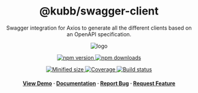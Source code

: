 <div align="center">

  <!-- <img src="assets/logo.png" alt="logo" width="200" height="auto" /> -->
  <h1>@kubb/swagger-client</h1>
  
  <p>
   Swagger integration for Axios to generate all the different clients based on an OpenAPI specification.
  </p>  
  <img src="https://raw.githubusercontent.com/kubb-project/kubb/main/assets/banner.png" alt="logo"  height="auto" />

  <!-- Badges -->
  <p>
  <a href="https://www.npmjs.com/package/@kubb/swagger-client" target="_blank">
    <img alt="npm version" src="https://img.shields.io/npm/v/@kubb/swagger-client?style=for-the-badge"/>
  </a>

  <a href="https://www.npmjs.com/package/@kubb/swagger-client" target="_blank">
    <img alt="npm downloads" src="https://img.shields.io/npm/dm/@kubb/swagger-client?style=for-the-badge"/>
  </a>
  </p>
    
  <p> 
  <a href="https://www.npmjs.com/package/@kubb/swagger-client" target="_blank">
    <img alt="Minified size" src="https://img.shields.io/bundlephobia/min/@kubb/swagger-client?style=for-the-badge"/>
  </a>
    
  <a href="https://www.npmjs.com/package/@kubb/swagger-client" target="_blank">
    <img alt="Coverage" src="https://img.shields.io/codecov/c/github/kubb-project/kubb?style=for-the-badge"/>
  </a>
    
  <a href="https://www.npmjs.com/package/@kubb/swagger-client" target="_blank">
    <img alt="Build status" src="https://img.shields.io/github/actions/workflow/status/kubb-project/kubb/ci.yaml?style=for-the-badge"/>
  </a>
  
  
  <!-- ALL-CONTRIBUTORS-BADGE:START - Do not remove or modify this section -->
  <!-- ALL-CONTRIBUTORS-BADGE:END -->
  </p>
   
  <h4>
    <a href="https://codesandbox.io/s/github/kubb-project/kubb/tree/main/examples/typescript" target="_blank">View Demo</a>
    <span> · </span>
      <a href="https://kubb.dev/" target="_blank">Documentation</a>
    <span> · </span>
      <a href="https://github.com/kubb-project/kubb/issues/" target="_blank">Report Bug</a>
    <span> · </span>
      <a href="https://github.com/kubb-project/kubb/issues/" target="_blank">Request Feature</a>
  </h4>
</div>

